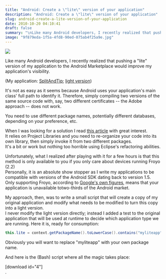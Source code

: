 ```yaml
---
title: "Android: Create a \"lite\" version of your application"
description: "Android: Create a \"lite\" version of your application"
slug: android-create-a-lite-version-of-your-application
date: 2010-10-20 04:10:41
draft: false
summary: "\nLike many Android developers, I recently realized that pushing a \"lite\" version of my application to the Android Marketplace would improve my application's visibility."
image: "9f879eda-1f5a-4fd8-90ed-075ab4f25a9e.jpg"
---
```

![](/images/4408737402_e9cd02c8ff_z-200x300.jpg)

Like many Android
developers, I recently realized that pushing a "lite" version of my
application to the Android Marketplace would improve my application's
visibility.

(My application:
[SplitAndTip](http://www.appbrain.com/app/splitandtip/com.voilaweb.mobile.splitcheck);
[light version](http://www.appbrain.com/app/splitandtip-lite/com.voilaweb.mobile.splitandtiplite))

It's not as easy as it seems because Android uses your application's main
class' full path to identify it. Therefore, simply compiling two versions of
the same source code with, say, two different certificates -- the Adobe
approach -- does not work.

You need to use different package names, potentially different databases,
depending on your preference, etc.

When I was looking for a solution I read [this article](http://blog.donnfelker.com/2010/08/05/howto-android-full-and-lite-versions/) with great interest.  
It relies on Project Libraries and you need to re-organize your code into its
own library, then simply invoke it from two different packages.  
It's a bit or work but nothing too horrible using Eclipse's refactoring
abilities.

Unfortunately, what I realized after playing with it for a few hours is that
this method is only available to you if you only care about devices running
Froyo (2.2)  
Personally, it is an absolute show stopper as I write my applications to be
compatible with versions of the Android SDK dating back to version 1.5. Only
supporting Froyo, according to [Google's own figures](http://developer.android.com/resources/dashboard/platform-versions.html), means that your application is unavailable totwo-thirds of the
Android market.

My approach, then, was to write a small script that will create a copy of my
original application and modify what needs to be modified to turn this copy
into a light version.  
I never modify the light version directly; instead I added a test to the
original application that will be used at runtime to decide which application
type we are running. Here it is, ready for consumption:

```java
this.lite = context.getPackageName().toLowerCase().contains("myliteapp");
```

Obviously you will want to replace "myliteapp" with your own package name.

And here is the (Bash) script where all the magic takes place:

[download id="4"]  
.

